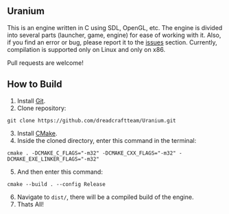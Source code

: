 ## Uranium
This is an engine written in C using SDL, OpenGL, etc. The engine is divided into several parts (launcher, game, engine) for ease of working with it. Also, if you find an error or bug, please report it to the [issues](https://github.com/dreadcraftteam/Uranium/issues) section. Currently, compilation is supported only on Linux and only on x86.


Pull requests are welcome!

## How to Build
1. Install [Git](https://git-scm.com/).
2. Clone repository:
```
git clone https://github.com/dreadcraftteam/Uranium.git
```
3. Install [CMake](https://cmake.org/).
4. Inside the cloned directory, enter this command in the terminal:
```
cmake . -DCMAKE_C_FLAGS="-m32" -DCMAKE_CXX_FLAGS="-m32" -DCMAKE_EXE_LINKER_FLAGS="-m32"
```
5. And then enter this command:
```
cmake --build . --config Release
```
6. Navigate to `dist/`, there will be a compiled build of the engine.
7. Thats All!
